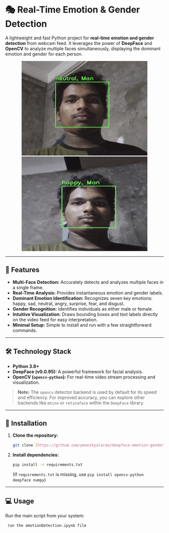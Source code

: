 # 🎭 Real-Time Emotion & Gender Detection

A lightweight and fast Python project for **real-time emotion and gender detection** from webcam feed. It leverages the power of **DeepFace** and **OpenCV** to analyze multiple faces simultaneously, displaying the dominant emotion and gender for each person.

<p align="center">
  <img src="Emotion_Images/My_Neutral_Image.jpg" alt="Neutral Emotion" width="400" height="300">
  <img src="Emotion_Images/My_Happy_Image.jpg" alt="Happy Emotion" width="400" height="300">
</p>


---

## 🌟 Features

- **Multi-Face Detection:** Accurately detects and analyzes multiple faces in a single frame.
- **Real-Time Analysis:** Provides instantaneous emotion and gender labels.
- **Dominant Emotion Identification:** Recognizes seven key emotions: happy, sad, neutral, angry, surprise, fear, and disgust.
- **Gender Recognition:** Identifies individuals as either male or female.
- **Intuitive Visualization:** Draws bounding boxes and text labels directly on the video feed for easy interpretation.
- **Minimal Setup:** Simple to install and run with a few straightforward commands.

---

## 🛠️ Technology Stack

- **Python 3.8+**
- **DeepFace (v0.0.95):** A powerful framework for facial analysis.
- **OpenCV (`opencv-python`):** For real-time video stream processing and visualization.

> **Note:** The `opencv` detector backend is used by default for its speed and efficiency. For improved accuracy, you can explore other backends like `mtcnn` or `retinaface` within the `DeepFace` library.

---

## 🚀 Installation

1.  **Clone the repository:**
    ```bash
    git clone [https://github.com/pmanikyalarao/deepface-emotion-gender-detector.git](https://github.com/pmanikyalarao/deepface-emotion-gender-detector.git)
    ```

2.  **Install dependencies:**
    ```bash
    pip install -r requirements.txt
    ```
    (If `requirements.txt` is missing, use `pip install opencv-python deepface numpy`)

---

## 💻 Usage

Run the main script from your system:

```bash
 run the emotionDetection.ipynb file